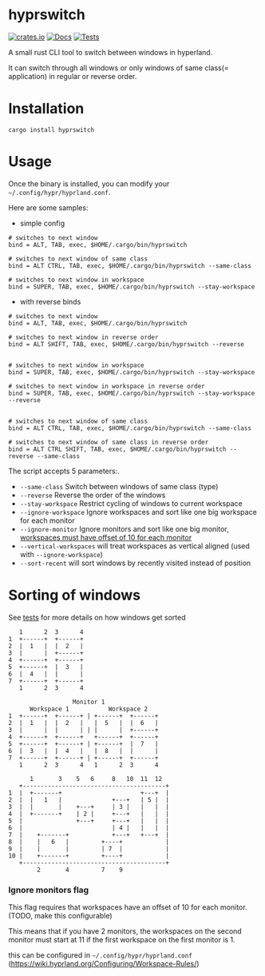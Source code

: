 # hyprswitch

[![crates.io](https://img.shields.io/crates/v/window_switcher.svg)](https://crates.io/crates/window_switcher)
[![Docs](https://docs.rs/built/badge.svg)](https://docs.rs/window_switcher)
[![Tests](https://github.com/H3rmt/WindowSwitcher/actions/workflows/rust.yml/badge.svg)](https://github.com/H3rmt/WindowSwitcher/actions/workflows/rust.yml)

A small rust CLI tool to switch between windows in hyperland.

It can switch through all windows or only windows of same class(= application) in regular or reverse order.


# Installation
`
cargo install hyprswitch
`

# Usage
Once the binary is installed, you can modify your `~/.config/hypr/hyprland.conf`.

Here are some samples:

- simple config
```
# switches to next window
bind = ALT, TAB, exec, $HOME/.cargo/bin/hyprswitch

# switches to next window of same class
bind = ALT CTRL, TAB, exec, $HOME/.cargo/bin/hyprswitch --same-class

# switches to next window in workspace
bind = SUPER, TAB, exec, $HOME/.cargo/bin/hyprswitch --stay-workspace
```

- with reverse binds
```
# switches to next window
bind = ALT, TAB, exec, $HOME/.cargo/bin/hyprswitch

# switches to next window in reverse order
bind = ALT SHIFT, TAB, exec, $HOME/.cargo/bin/hyprswitch --reverse


# switches to next window in workspace
bind = SUPER, TAB, exec, $HOME/.cargo/bin/hyprswitch --stay-workspace

# switches to next window in workspace in reverse order
bind = SUPER, TAB, exec, $HOME/.cargo/bin/hyprswitch --stay-workspace --reverse


# switches to next window of same class
bind = ALT CTRL, TAB, exec, $HOME/.cargo/bin/hyprswitch --same-class

# switches to next window of same class in reverse order
bind = ALT CTRL SHIFT, TAB, exec, $HOME/.cargo/bin/hyprswitch --reverse --same-class
```

The script accepts 5 parameters:.
- `--same-class` Switch between windows of same class (type)
- `--reverse` Reverse the order of the windows
- `--stay-workspace` Restrict cycling of windows to current workspace
- `--ignore-workspace` Ignore workspaces and sort like one big workspace for each monitor
- `--ignore-monitor` Ignore monitors and sort like one big monitor, [workspaces must have offset of 10 for each monitor ](#ignore-monitors-flag)
- `--vertical-workspaces` will treat workspaces as vertical aligned (used with `--ignore-workspace`)
- `--sort-recent` will sort windows by recently visited instead of position

# Sorting of windows
See [tests](/tests) for more details on how windows get sorted

```
   1      2  3      4
1  +------+  +------+
2  |  1   |  |  2   |
3  |      |  +------+
4  +------+  +------+
5  +------+  |  3   |
6  |  4   |  |      |
7  +------+  +------+
   1      2  3      4
```
```
                  Monitor 1
      Workspace 1           Workspace 2
1  +------+  +------+ | +------+  +------+
2  |  1   |  |  2   |   |  5   |  |  6   |
3  |      |  |      | | |      |  +------+
4  +------+  +------+   +------+  +------+
5  +------+  +------+ | +------+  |  7   |
6  |  3   |  |  4   |   |  8   |  |      |
7  +------+  +------+ | +------+  +------+
   1      2  3      4   1      2  3      4
```
```
      1       3    5   6     8   10  11  12
   +----------------------------------------+
1  |  +-------+                      +---+  |
2  |  |   1   |              +---+   | 5 |  |
3  |  |       |    +---+     | 3 |   |   |  |
4  |  +-------+    | 2 |     +---+   |   |  |
5  |               +---+     +---+   |   |  |
6  |                         | 4 |   |   |  |
7  |    +-------+            +---+   +---+  |
8  |    |   6   |         +----+            |
9  |    |       |         | 7  |            |
10 |    +-------+         +----+            |
   +----------------------------------------+
        2       4         7    9
```

### Ignore monitors flag
This flag requires that workspaces have an offset of 10 for each monitor. (TODO, make this configurable)

This means that if you have 2 monitors, the workspaces on the second monitor must start at 11 if the first workspace on the first monitor is 1.

this can be configured in `~/.config/hypr/hyprland.conf` (https://wiki.hyprland.org/Configuring/Workspace-Rules/)
